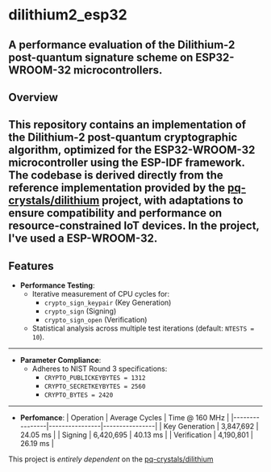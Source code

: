 # dilithium2_esp32
**A performance evaluation of the Dilithium-2 post-quantum signature scheme on ESP32-WROOM-32 microcontrollers.**
---
## Overview
This repository contains an implementation of the **Dilithium-2** post-quantum cryptographic algorithm, optimized for the ESP32-WROOM-32 microcontroller using the ESP-IDF framework. The codebase is derived directly from the reference implementation provided by the [pq-crystals/dilithium](https://github.com/pq-crystals/dilithium) project, with adaptations to ensure compatibility and performance on resource-constrained IoT devices. In the project, I've used a ESP-WROOM-32.
---
## Features  
- **Performance Testing**:  
  - Iterative measurement of CPU cycles for:  
    - `crypto_sign_keypair` (Key Generation)  
    - `crypto_sign` (Signing)  
    - `crypto_sign_open` (Verification)  
  - Statistical analysis across multiple test iterations (default: `NTESTS = 10`).
---
- **Parameter Compliance**:  
  - Adheres to NIST Round 3 specifications:  
    - `CRYPTO_PUBLICKEYBYTES = 1312`  
    - `CRYPTO_SECRETKEYBYTES = 2560`  
    - `CRYPTO_BYTES = 2420`
---
- **Perfomance**:
| Operation      | Average Cycles | Time @ 160 MHz |
|----------------|----------------|----------------|
| Key Generation | 3,847,692      | 24.05 ms       |
| Signing        | 6,420,695      | 40.13 ms       |
| Verification   | 4,190,801      | 26.19 ms       |

This project is *entirely dependent* on the [pq-crystals/dilithium](https://github.com/pq-crystals/dilithium)

